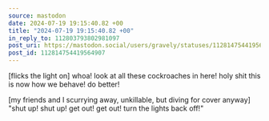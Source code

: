 ```yaml
---
source: mastodon
date: 2024-07-19 19:15:40.82 +00
title: "2024-07-19 19:15:40.82 +00"
in_reply_to: 112803793802981097
post_uri: https://mastodon.social/users/gravely/statuses/112814754419564907
post_id: 112814754419564907
---
```

[flicks the light on] whoa! look at all these cockroaches in here! holy shit this is now how we behave! do better!

[my friends and I scurrying away, unkillable, but diving for cover anyway] "shut up! shut up! get out! get out! turn the lights back off!"



